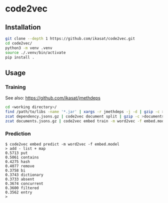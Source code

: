 # code2vec

## Installation

```sh
git clone --depth 1 https://github.com/ikasat/code2vec.git
cd code2vec/
python3 -m venv .venv
source ./.venv/bin/activate
pip install .
```

## Usage

### Training

See also: https://github.com/ikasat/jmethdeps

```sh
cd <working directory>/
find /path/to/libs -name '*.jar' | xargs -r jmethdeps -j -d | gzip -c >dependency.jsons.gz
zcat dependency.jsons.gz | code2vec document split | gzip -c >documents.jsons.gz
zcat documents.jsons.gz | code2vec embed train -m word2vec -f embed.model -e 30
```

### Prediction

```
$ code2vec embed predict -m word2vec -f embed.model
> add - list + map
0.5713 put
0.5061 contains
0.4275 hash
0.4077 remove
0.3758 bi
0.3743 dictionary
0.3733 absent
0.3674 concurrent
0.3600 filtered
0.3562 entry
>
```
